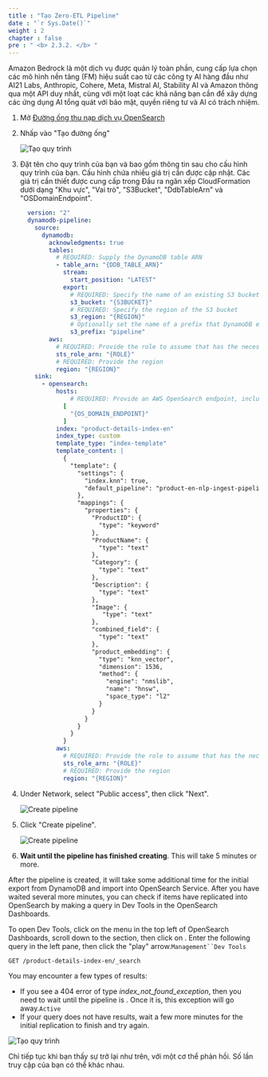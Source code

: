 ```yaml
---
title : "Tạo Zero-ETL Pipeline"
date : "`r Sys.Date()`"
weight : 2
chapter : false
pre : " <b> 2.3.2. </b> "
---
```


Amazon Bedrock là một dịch vụ được quản lý toàn phần, cung cấp lựa chọn các mô hình nền tảng (FM) hiệu suất cao từ các công ty AI hàng đầu như AI21 Labs, Anthropic, Cohere, Meta, Mistral AI, Stability AI và Amazon thông qua một API duy nhất, cùng với một loạt các khả năng bạn cần để xây dựng các ứng dụng AI tổng quát với bảo mật, quyền riêng tư và AI có trách nhiệm.

1. Mở [Đường ống thu nạp dịch vụ OpenSearch](https://us-west-2.console.aws.amazon.com/aos/home?region=us-west-2#opensearch/ingestion-pipelines) 
    
2. Nhấp vào "Tạo đường ống"
    
    ![Tạo quy trình](https://static.us-east-1.prod.workshops.aws/public/c768eb2c-360b-491e-8422-bfd253e11581/static/images/ddb-os-zetl13.jpg)
    
3. Đặt tên cho quy trình của bạn và bao gồm thông tin sau cho cấu hình quy trình của bạn. Cấu hình chứa nhiều giá trị cần được cập nhật. Các giá trị cần thiết được cung cấp trong Đầu ra ngăn xếp CloudFormation dưới dạng "Khu vực", "Vai trò", "S3Bucket", "DdbTableArn" và "OSDomainEndpoint".
    
    ```yaml
      version: "2"
      dynamodb-pipeline:
        source:
          dynamodb:
            acknowledgments: true
            tables:
              # REQUIRED: Supply the DynamoDB table ARN
              - table_arn: "{DDB_TABLE_ARN}"
                stream:
                  start_position: "LATEST"
                export:
                  # REQUIRED: Specify the name of an existing S3 bucket for DynamoDB to write export data files to
                  s3_bucket: "{S3BUCKET}"
                  # REQUIRED: Specify the region of the S3 bucket
                  s3_region: "{REGION}"
                  # Optionally set the name of a prefix that DynamoDB export data files are written to in the bucket.
                  s3_prefix: "pipeline"
            aws:
              # REQUIRED: Provide the role to assume that has the necessary permissions to DynamoDB, OpenSearch, and S3.
              sts_role_arn: "{ROLE}"
              # REQUIRED: Provide the region
              region: "{REGION}"
        sink:
          - opensearch:
              hosts:
                  # REQUIRED: Provide an AWS OpenSearch endpoint, including https://
                [
                  "{OS_DOMAIN_ENDPOINT}"
                ]
              index: "product-details-index-en"
              index_type: custom
              template_type: "index-template"
              template_content: |
                {
                  "template": {
                    "settings": {
                      "index.knn": true,
                      "default_pipeline": "product-en-nlp-ingest-pipeline"
                    },
                    "mappings": {
                      "properties": {
                        "ProductID": {
                          "type": "keyword"
                        },
                        "ProductName": {
                          "type": "text"
                        },
                        "Category": {
                          "type": "text"
                        },
                        "Description": {
                          "type": "text"
                        },
                        "Image": {
                           "type": "text"
                        },
                        "combined_field": {
                          "type": "text"
                        },
                        "product_embedding": {
                          "type": "knn_vector",
                          "dimension": 1536,
                          "method": {
                            "engine": "nmslib",
                            "name": "hnsw",
                            "space_type": "l2"
                          }
                        }
                      }
                    }
                  }
                }
              aws:
                # REQUIRED: Provide the role to assume that has the necessary permissions to DynamoDB, OpenSearch, and S3.
                sts_role_arn: "{ROLE}"
                # REQUIRED: Provide the region
                region: "{REGION}"
    ```
    
4. Under Network, select "Public access", then click "Next".
    
    ![Create pipeline](https://static.us-east-1.prod.workshops.aws/public/c768eb2c-360b-491e-8422-bfd253e11581/static/images/ddb-os-zetl14.jpg)
    
5. Click "Create pipeline".
    
    ![Create pipeline](https://static.us-east-1.prod.workshops.aws/public/c768eb2c-360b-491e-8422-bfd253e11581/static/images/ddb-os-zetl15.jpg)
    
6. **Wait until the pipeline has finished creating**. This will take 5 minutes or more.
    

After the pipeline is created, it will take some additional time for the initial export from DynamoDB and import into OpenSearch Service. After you have waited several more minutes, you can check if items have replicated into OpenSearch by making a query in Dev Tools in the OpenSearch Dashboards.

To open Dev Tools, click on the menu in the top left of OpenSearch Dashboards, scroll down to the section, then click on . Enter the following query in the left pane, then click the "play" arrow.`Management``Dev Tools`

```text
GET /product-details-index-en/_search
```

You may encounter a few types of results:

- If you see a 404 error of type _index_not_found_exception_, then you need to wait until the pipeline is . Once it is, this exception will go away.`Active`
- If your query does not have results, wait a few more minutes for the initial replication to finish and try again.

![Tạo quy trình](https://static.us-east-1.prod.workshops.aws/public/c768eb2c-360b-491e-8422-bfd253e11581/static/images/ddb-os-zetl16.jpg)

Chỉ tiếp tục khi bạn thấy sự trở lại như trên, với một cơ thể phản hồi. Số lần truy cập của bạn có thể khác nhau.